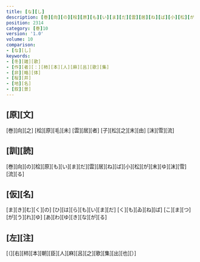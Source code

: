 ```yaml
---
title: [な][し]
description: [巻][向][の][桧][原][も][い][ま][だ][雲][居][ね][ば][小][松][が][末][ゆ][沫][雪][流][る]
position: 2314
category: [巻]10
version: '1.0'
volume: 10
comparison:
- [な][し]
keywords:
- [冬][雑][歌]
- [作][者][：][柿][本][人][麻][呂][歌][集]
- [非][略][体]
- [桜][井]
- [地][名]
- [叙][景]
---
```


## [原][文]

[巻][向][之] [桧][原][毛][未] [雲][居][者] [子][松][之][末][由] [沫][雪][流]

## [訓][読]

[巻][向][の][桧][原][も][い][ま][だ][雲][居][ね][ば][小][松][が][末][ゆ][沫][雪][流][る]

## [仮][名]

[ま][き][む][く][の] [ひ][は][ら][も][い][ま][だ] [く][も][ゐ][ね][ば] [こ][ま][つ][が][う][れ][ゆ] [あ][わ][ゆ][き][な][が][る]

## [左][注]

[（][右][柿][本][朝][臣][人][麻][呂][之][歌][集][出][也][）]
